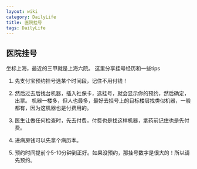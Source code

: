 ```yaml
---
layout: wiki
category: DailyLife
title: 医院挂号
tags: DailyLife
---
```


## 医院挂号



坐标上海，最近的三甲就是上海六院。 这里分享挂号经历和一些tips



1. 先支付宝预约挂号选某个时间段，记住不用付钱！

2. 然后过去后找台机器，插入社保卡，选挂号，就会显示你的预约，然后确定，出票。 机器一楼多，但人也最多，最好去挂号上的目标楼层找类似机器，一般都有，因为这机器也是付费用的。
3. 医生让做任何检查时，先去付费，付费也是找这样机器，拿药前记住也是先付费。
4. 进病房钱可以先拿个病历本。
5. 预约时间提前个5-10分钟到正好。如果没预约，那挂号数字是很大的！所以请先预约。

